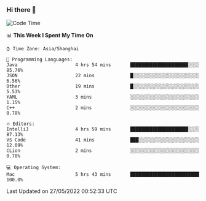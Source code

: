 ### Hi there 👋


<!--START_SECTION:waka-->
![Code Time](http://img.shields.io/badge/Code%20Time-0%20secs-blue)

📊 **This Week I Spent My Time On** 

```text
⌚︎ Time Zone: Asia/Shanghai

💬 Programming Languages: 
Java                     4 hrs 54 mins       █████████████████████░░░░   85.76% 
JSON                     22 mins             █░░░░░░░░░░░░░░░░░░░░░░░░   6.56% 
Other                    19 mins             █░░░░░░░░░░░░░░░░░░░░░░░░   5.53% 
YAML                     3 mins              ░░░░░░░░░░░░░░░░░░░░░░░░░   1.15% 
C++                      2 mins              ░░░░░░░░░░░░░░░░░░░░░░░░░   0.78%

🔥 Editors: 
IntelliJ                 4 hrs 59 mins       █████████████████████░░░░   87.13% 
VS Code                  41 mins             ███░░░░░░░░░░░░░░░░░░░░░░   12.09% 
CLion                    2 mins              ░░░░░░░░░░░░░░░░░░░░░░░░░   0.78%

💻 Operating System: 
Mac                      5 hrs 43 mins       █████████████████████████   100.0%

```


 Last Updated on 27/05/2022 00:52:33 UTC
<!--END_SECTION:waka-->

<!--
**SillyPasty/SillyPasty** is a ✨ _special_ ✨ repository because its `README.md` (this file) appears on your GitHub profile.

Here are some ideas to get you started:

- 🔭 I’m currently working on ...
- 🌱 I’m currently learning ...
- 👯 I’m looking to collaborate on ...
- 🤔 I’m looking for help with ...
- 💬 Ask me about ...
- 📫 How to reach me: ...
- 😄 Pronouns: ...
- ⚡ Fun fact: ...
-->


